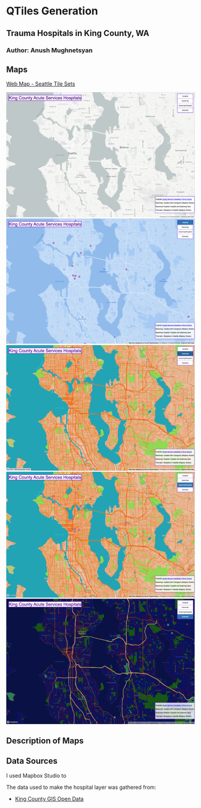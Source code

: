 # QTiles Generation

## Trauma Hospitals in King County, WA
### Author: Anush Mughnetsyan

## Maps
[Web Map - Seattle Tile Sets](https://anushmr.github.io/QTiles-Generation/index.html) 

![Light Mapbox](img/light_Mapbox.PNG)
![Hospitals Layer](img/hospitals.PNG)
![Basemap Layer](img/basemap_Cartogram.PNG)
![Basemap and Hospitals Layer](img/basemap_hospitals.PNG)
![Sleepless in Seattle Theme Layer](img/thematic.PNG)

## Description of Maps
 

## Data Sources
I used Mapbox Studio to 

The data used to make the hospital layer was gathered from:
- [King County GIS Open Data](https://gis-kingcounty.opendata.arcgis.com/datasets/kingcounty::acute-service-hospitals-in-king-county-hospitals-point/explore?location=47.542492%2C-121.988865%2C10.00)